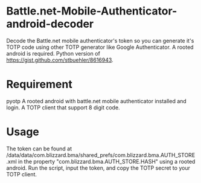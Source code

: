 # Battle.net-Mobile-Authenticator-android-decoder
Decode the Battle.net mobile authenticator's token so you can generate it's TOTP code using other TOTP generator like Google Authenticator. A rooted android is required.
Python version of https://gist.github.com/stbuehler/8616943.

# Requirement 
pyotp
A rooted android with battle.net mobile authenticator installed and login.
A TOTP client that support 8 digit code.

# Usage
The token can be found at /data/data/com.blizzard.bma/shared_prefs/com.blizzard.bma.AUTH_STORE.xml in the property "com.blizzard.bma.AUTH_STORE.HASH" using a rooted android.
Run the script, input the token, and copy the TOTP secret to your TOTP client.
